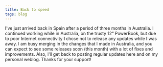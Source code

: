 ```yaml
---
title: Back to speed
tags: blog
---
```


I've just arrived back in Spain after a period of three months in Australia. I continued working while in Australia, on the trusty 12" PowerBook, but due to poor Internet connectivity I chose not to release any updates while I was away. I am busy merging in the changes that I made in Australia, and you can expect to see some releases soon (this month) with a lot of fixes and improvements. Also, I'll get back to posting regular updates here and on my personal weblog. Thanks for your support!
